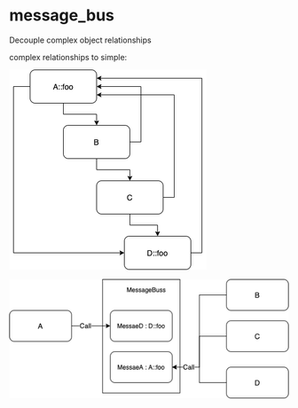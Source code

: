 # message_bus
Decouple complex object relationships

complex relationships to simple:

![complex](complex.png)                                      



![simple](simple.png)
